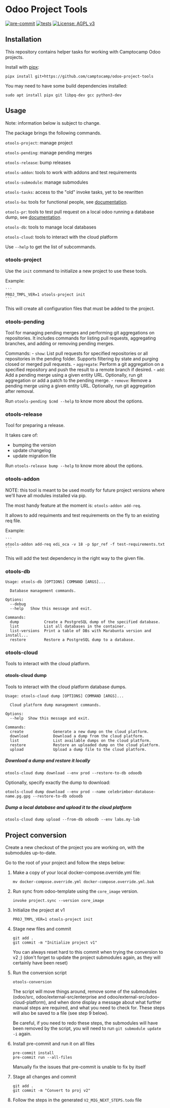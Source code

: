 # Odoo Project Tools

[![pre-commit](https://github.com/camptocamp/odoo-project-tools/actions/workflows/pre-commit.yml/badge.svg)](https://github.com/camptocamp/odoo-project-tools/actions/workflows/pre-commit.yml)
[![tests](https://github.com/camptocamp/odoo-project-tools/actions/workflows/test.yml/badge.svg)](https://github.com/camptocamp/odoo-project-tools/actions/workflows/test.yml)
[![License: AGPL v3](https://img.shields.io/badge/License-AGPL%20v3-blue.svg)](https://www.gnu.org/licenses/agpl-3.0)

## Installation

This repository contains helper tasks for working with Camptocamp Odoo projects.

Install with [pipx](https://pypa.github.io/pipx/):


    pipx install git+https://github.com/camptocamp/odoo-project-tools


You may need to have some build dependencies installed:

    sudo apt install pipx git libpq-dev gcc python3-dev

## Usage

Note: information below is subject to change.


The package brings the following commands.


`otools-project`: manage project

`otools-pending`: manage pending merges

`otools-release`: bump releases

`otools-addon`: tools to work with addons and test requirements

`otools-submodule`: manage submodules

`otools-tasks`: access to the "old" invoke tasks, yet to be rewritten

`otools-ba`: tools for functional people, see [documentation](docs/otools-ba.md).

`otools-pr`: tools to test pull request on a local odoo running a database dump, see [documentation](docs/otools-pr.md).

`otools-db`: tools to manage local databases

`otools-cloud`: tools to interact with the cloud platform

Use `--help` to get the list of subcommands.


### otools-project

Use the `init` command to initialize a new project to use these tools.

Example:

    ```
    PROJ_TMPL_VER=1 otools-project init
    ```

This will create all configuration files that must be added to the project.


### otools-pending

Tool for managing pending merges and performing git aggregations on repositories.
It includes commands for listing pull requests,
aggregating branches, and adding or removing pending merges.

Commands:
    - `show`: List pull requests for specified repositories or all repositories
      in the pending folder. Supports filtering by state and purging closed or
      merged pull requests.
    - `aggregate`: Perform a git aggregation on a specified repository and push
      the result to a remote branch if desired.
    - `add`: Add a pending merge using a given entity URL. Optionally, run git
      aggregation or add a patch to the pending merge.
    - `remove`: Remove a pending merge using a given entity URL. Optionally, run
      git aggregation after removal.

Run `otools-pending $cmd --help` to know more about the options.

### otools-release

Tool for preparing a release.

It takes care of:

* bumping the version
* update changelog
* update migration file

Run `otools-release bump --help` to know more about the options.


### otools-addon

NOTE: this tool is meant to be used mostly for future project versions
where we'll have all modules installed via pip.

The most handy feature at the moment is: `otools-addon add-req`.

It allows to add requiments and test requirements on the fly to an existing req file.

Example:

    ```
    otools-addon add-req edi_oca -v 18 -p $pr_ref -f test-requirements.txt
    ```

This will add the test dependency in the right way to the given file.

### otools-db

```
Usage: otools-db [OPTIONS] COMMAND [ARGS]...

  Database management commands.

Options:
  --debug
  --help   Show this message and exit.

Commands:
  dump           Create a PostgreSQL dump of the specified database.
  list           List all databases in the container.
  list-versions  Print a table of DBs with Marabunta version and install...
  restore        Restore a PostgreSQL dump to a database.
```

### otools-cloud

Tools to interact with the cloud platform.

#### otools-cloud dump

Tools to interact with the cloud platform database dumps.

```
Usage: otools-cloud dump [OPTIONS] COMMAND [ARGS]...

  Cloud platform dump management commands.

Options:
  --help  Show this message and exit.

Commands:
  create             Generate a new dump on the cloud platform.
  download           Download a dump from the cloud platform.
  list               List available dumps on the cloud platform.
  restore            Restore an uploaded dump on the cloud platform.
  upload             Upload a dump file to the cloud platform.
```

##### Download a dump and restore it locally

```
otools-cloud dump download --env prod --restore-to-db odoodb
```

Optionally, specify exactly the dump to download:

```
otools-cloud dump download --env prod --name celebrimbor-database-name.pg.gpg --restore-to-db odoodb
```

##### Dump a local database and upload it to the cloud platform

```
otools-cloud dump upload --from-db odoodb --env labs.my-lab
```

## Project conversion

Create a new checkout of the project you are working on, with the submodules up-to-date.

Go to the root of your project and follow the steps below:

1. Make a copy of your local docker-compose.override.yml file:

    ```
    mv docker-compose.override.yml docker-compose.override.yml.bak
    ```

2. Run sync from odoo-template using the `core_image` version.

    ```
    invoke project.sync --version core_image
    ```

3. Initialize the project at v1

    ```
    PROJ_TMPL_VER=1 otools-project init
    ```

4. Stage new files and commit

    ```
    git add .
    git commit -m "Initialize project v1"
    ```

    You can always reset hard to this commit when trying the conversion to v2
    ;) (don't forget to update the project submodules again, as they will
    certainly have been reset)

5. Run the conversion script

    ```
    otools-conversion
    ```

    The script will move things around, remove some of the submodules (odoo/src,
    odoo/external-src/enterprise and odoo/external-src/odoo-cloud-platform), and
    when done display a message about what further manual steps are required, and
    what you need to check for. These steps will also be saved to a file (see step 9 below).

    Be careful, if you need to redo these steps, the submodules will have
    been removed by the script, you will need to run `git submodule update -i` again.

6.  Install pre-commit and run it on all files

    ```
    pre-commit install
    pre-commit run --all-files
    ```
    Manually fix the issues that pre-commit is unable to fix by itself

7.  Stage all changes and commit

    ```
    git add .
    git commit -m "Convert to proj v2"
    ```

8.  Follow the steps in the generated `V2_MIG_NEXT_STEPS.todo` file

